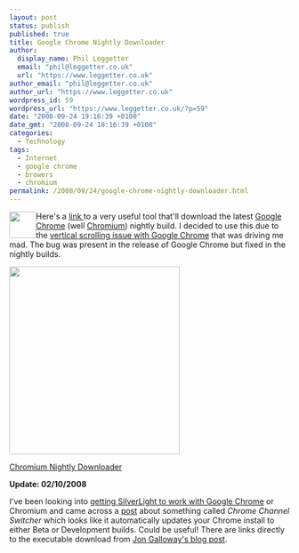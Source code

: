 ```yaml
---
layout: post
status: publish
published: true
title: Google Chrome Nightly Downloader
author:
  display_name: Phil Leggetter
  email: "phil@leggetter.co.uk"
  url: "https://www.leggetter.co.uk"
author_email: "phil@leggetter.co.uk"
author_url: "https://www.leggetter.co.uk"
wordpress_id: 59
wordpress_url: "https://www.leggetter.co.uk/?p=59"
date: "2008-09-24 19:16:39 +0100"
date_gmt: "2008-09-24 18:16:39 +0100"
categories:
  - Technology
tags:
  - Internet
  - google chrome
  - browers
  - chromium
permalink: /2008/09/24/google-chrome-nightly-downloader.html
---
```


<p><img class="alignleft" style="float: left;" src="http://dev.chromium.org/_/rsrc/1220198801738/config/app/images/customLogo/customLogo.gif" alt="" width="48" height="48" /></p>
<p>Here's a <a href="http://dirhael.dcmembers.com/cnu/">link </a>to a very useful tool that'll download the latest <a href="http://www.google.com/chrome">Google Chrome</a> (well <a href="http://code.google.com/chromium/">Chromium</a>) nightly build. I decided to use this due to the <a href="http://code.google.com/p/chromium/issues/detail?id=4">vertical scrolling issue with Google Chrome</a> that was driving me mad. The bug was present in the release of Google Chrome but fixed in the nightly builds.</p>
<p><img style="vertical-align: middle;" src="http://dirhael.dcmembers.com/cnu/files/screenshot.png" alt="" width="306" height="338" /></p>
<p><a href="http://dirhael.dcmembers.com/cnu/">Chromium Nightly Downloader</a></p>
<p><strong>Update: 02/10/2008</strong></p>
<p>I've been looking into <a href="http://weblogs.asp.net/jgalloway/archive/2008/09/17/running-silverlight-2-on-google-chrome-using-the-chrome-dev-channel.aspx">getting SilverLight to work with Google Chrome</a> or Chromium and came across a <a href="http://weblogs.asp.net/jgalloway/archive/2008/09/17/running-silverlight-2-on-google-chrome-using-the-chrome-dev-channel.aspx">post</a> about something called <em>Chrome Channel Switcher</em> which looks like it automatically updates your Chrome install to either Beta or Development builds. Could be useful! There are links directly to the executable download from <a href="http://weblogs.asp.net/jgalloway/archive/2008/09/17/running-silverlight-2-on-google-chrome-using-the-chrome-dev-channel.aspx">Jon Galloway's blog post</a>.</p>
